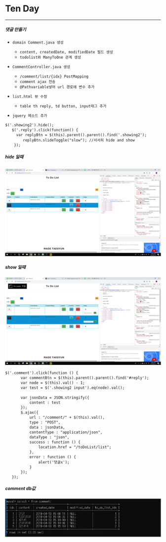 # Ten Day
---
##### 댓글 만들기

* ```domain Comment.java 생성```
  * ```content, createdDate, modifiedDate 필드 생성```
  * ```todolist와 ManyToOne 관계 생성```

* ```CommentController.java 생성```
  * ```/comment/list/{idx} PostMapping```
  * ```comment ajax 전송```
  * ```@Pathvariable넣어 url 경로에 변수 추가```

* ```list.html 뷰 수정```
  * ```table th reply, td button, input태그 추가```

* ```jquery 메소드 추가```
~~~Jquery
$('.showing2').hide();
   $('.reply').click(function() {
     var replyBtn = $(this).parent().parent().find('.showing2');
        replyBtn.slideToggle("slow"); //서서히 hide and show
    });
~~~
##### hide 일때
![image](/capture/todolist17.png)
---
##### show 일때
![image](/capture/todolist18.png)

~~~JQuery
$('.comment').click(function () {
       var commentBtn = $(this).parent().parent().find('#reply');
       var node = $(this).val() - 1;
       var test = $('.showing2 input').eq(node).val();

       var jsonData = JSON.stringify({
           content : test
       });
       $.ajax({
           url : "/comment/" + $(this).val(),
           type : "POST",
           data : jsonData,
           contentType : "application/json",
           dataType : "json",
           success : function () {
               location.href = "/toDoList/list";
           },
           error : function () {
               alert('댓글x');
           }
       });
   });
~~~

##### comment db값
![image](/capture/todolist19.PNG)
